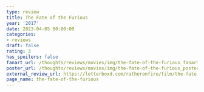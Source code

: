 ```yaml
---
type: review
title: The Fate of the Furious
year: '2017'
date: 2023-04-05 00:00:00
categories:
- reviews
draft: false
rating: 3
has_spoilers: false
fanart_url: /thoughts/reviews/movies/img/the-fate-of-the-furious_fanart.png
poster_url: /thoughts/reviews/movies/img/the-fate-of-the-furious_poster.png
external_review_url: https://letterboxd.com/ratheronfire/film/the-fate-of-the-furious/
page_name: the-fate-of-the-furious
---
```


